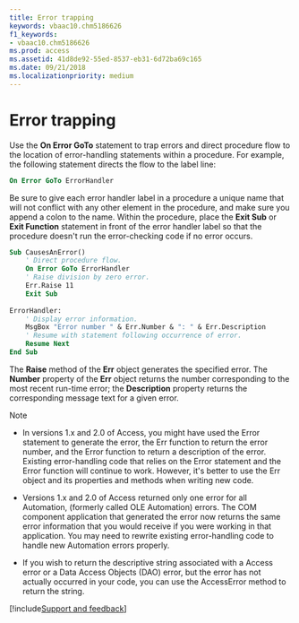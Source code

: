 ```yaml
---
title: Error trapping
keywords: vbaac10.chm5186626
f1_keywords:
- vbaac10.chm5186626
ms.prod: access
ms.assetid: 41d8de92-55ed-8537-eb31-6d72ba69c165
ms.date: 09/21/2018
ms.localizationpriority: medium
---
```



# Error trapping

Use the **On Error GoTo** statement to trap errors and direct procedure flow to the location of error-handling statements within a procedure. For example, the following statement directs the flow to the label line:

```vb
On Error GoTo ErrorHandler
```

Be sure to give each error handler label in a procedure a unique name that will not conflict with any other element in the procedure, and make sure you append a colon to the name. Within the procedure, place the **Exit Sub** or **Exit Function** statement in front of the error handler label so that the procedure doesn't run the error-checking code if no error occurs.

```vb
Sub CausesAnError() 
    ' Direct procedure flow. 
    On Error GoTo ErrorHandler 
    ' Raise division by zero error. 
    Err.Raise 11 
    Exit Sub 
 
ErrorHandler: 
    ' Display error information. 
    MsgBox "Error number " & Err.Number & ": " & Err.Description 
    ' Resume with statement following occurrence of error. 
    Resume Next 
End Sub
```

The **Raise** method of the **Err** object generates the specified error. The **Number** property of the **Err** object returns the number corresponding to the most recent run-time error; the **Description** property returns the corresponding message text for a given error.

> [!NOTE] 
> - In versions 1.x and 2.0 of Access, you might have used the Error statement to generate the error, the Err function to return the error number, and the Error function to return a description of the error. Existing error-handling code that relies on the Error statement and the Error function will continue to work. However, it's better to use the Err object and its properties and methods when writing new code.
>  
> - Versions 1.x and 2.0 of Access returned only one error for all Automation, (formerly called OLE Automation) errors. The COM component application that generated the error now returns the same error information that you would receive if you were working in that application. You may need to rewrite existing error-handling code to handle new Automation errors properly.
>  
> - If you wish to return the descriptive string associated with a Access error or a Data Access Objects (DAO) error, but the error has not actually occurred in your code, you can use the AccessError method to return the string.

[!include[Support and feedback](~/includes/feedback-boilerplate.md)]